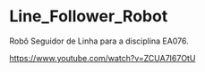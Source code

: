 # Line_Follower_Robot
Robô Seguidor de Linha para a disciplina EA076.

https://www.youtube.com/watch?v=ZCUA7I67OtU

